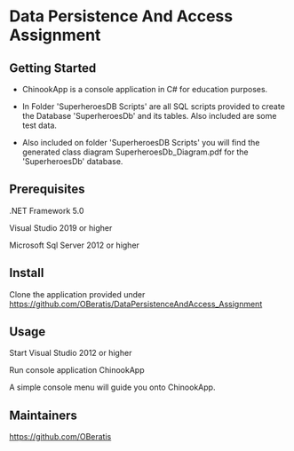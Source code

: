 # Data Persistence And Access Assignment

## Getting Started

-	ChinookApp is a console application in C# for education purposes.

-	In Folder 'SuperheroesDB Scripts' are all SQL scripts provided to create the Database 'SuperheroesDb'
	and its tables. Also included are some test data.

-	Also included on folder 'SuperheroesDB Scripts' you will find the generated class diagram 
	SuperheroesDb_Diagram.pdf for the 'SuperheroesDb' database.

## Prerequisites

.NET Framework 5.0

Visual Studio 2019 or higher

Microsoft Sql Server 2012 or higher

## Install

Clone the application provided under https://github.com/OBeratis/DataPersistenceAndAccess_Assignment

## Usage

Start Visual Studio 2012 or higher

Run console application ChinookApp

A simple console menu will guide you onto ChinookApp.

## Maintainers

<https://github.com/OBeratis>

